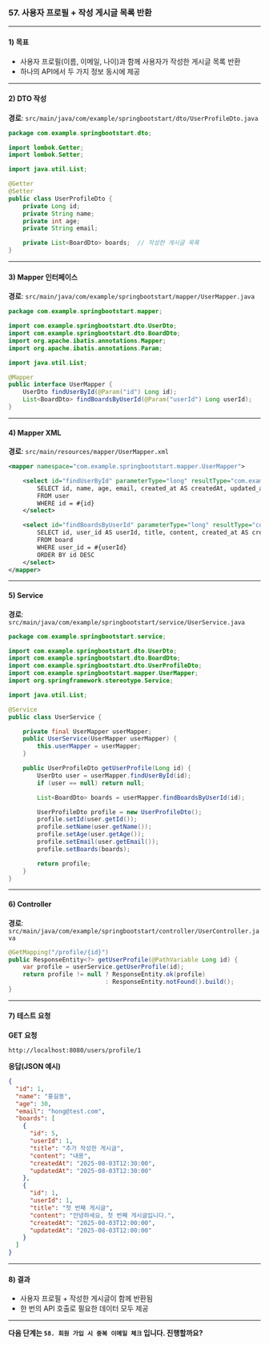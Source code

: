 ### 57. 사용자 프로필 + 작성 게시글 목록 반환

---

#### 1) **목표**

* 사용자 프로필(이름, 이메일, 나이)과 함께 사용자가 작성한 게시글 목록 반환
* 하나의 API에서 두 가지 정보 동시에 제공

---

#### 2) **DTO 작성**

**경로**: `src/main/java/com/example/springbootstart/dto/UserProfileDto.java`

```java
package com.example.springbootstart.dto;

import lombok.Getter;
import lombok.Setter;

import java.util.List;

@Getter
@Setter
public class UserProfileDto {
    private Long id;
    private String name;
    private int age;
    private String email;

    private List<BoardDto> boards;  // 작성한 게시글 목록
}
```

---

#### 3) **Mapper 인터페이스**

**경로**: `src/main/java/com/example/springbootstart/mapper/UserMapper.java`

```java
package com.example.springbootstart.mapper;

import com.example.springbootstart.dto.UserDto;
import com.example.springbootstart.dto.BoardDto;
import org.apache.ibatis.annotations.Mapper;
import org.apache.ibatis.annotations.Param;

import java.util.List;

@Mapper
public interface UserMapper {
    UserDto findUserById(@Param("id") Long id);
    List<BoardDto> findBoardsByUserId(@Param("userId") Long userId);
}
```

---

#### 4) **Mapper XML**

**경로**: `src/main/resources/mapper/UserMapper.xml`

```xml
<mapper namespace="com.example.springbootstart.mapper.UserMapper">

    <select id="findUserById" parameterType="long" resultType="com.example.springbootstart.dto.UserDto">
        SELECT id, name, age, email, created_at AS createdAt, updated_at AS updatedAt
        FROM user
        WHERE id = #{id}
    </select>

    <select id="findBoardsByUserId" parameterType="long" resultType="com.example.springbootstart.dto.BoardDto">
        SELECT id, user_id AS userId, title, content, created_at AS createdAt, updated_at AS updatedAt
        FROM board
        WHERE user_id = #{userId}
        ORDER BY id DESC
    </select>
</mapper>
```

---

#### 5) **Service**

**경로**: `src/main/java/com/example/springbootstart/service/UserService.java`

```java
package com.example.springbootstart.service;

import com.example.springbootstart.dto.UserDto;
import com.example.springbootstart.dto.BoardDto;
import com.example.springbootstart.dto.UserProfileDto;
import com.example.springbootstart.mapper.UserMapper;
import org.springframework.stereotype.Service;

import java.util.List;

@Service
public class UserService {

    private final UserMapper userMapper;
    public UserService(UserMapper userMapper) {
        this.userMapper = userMapper;
    }

    public UserProfileDto getUserProfile(Long id) {
        UserDto user = userMapper.findUserById(id);
        if (user == null) return null;

        List<BoardDto> boards = userMapper.findBoardsByUserId(id);

        UserProfileDto profile = new UserProfileDto();
        profile.setId(user.getId());
        profile.setName(user.getName());
        profile.setAge(user.getAge());
        profile.setEmail(user.getEmail());
        profile.setBoards(boards);

        return profile;
    }
}
```

---

#### 6) **Controller**

**경로**: `src/main/java/com/example/springbootstart/controller/UserController.java`

```java
@GetMapping("/profile/{id}")
public ResponseEntity<?> getUserProfile(@PathVariable Long id) {
    var profile = userService.getUserProfile(id);
    return profile != null ? ResponseEntity.ok(profile)
                           : ResponseEntity.notFound().build();
}
```

---

#### 7) **테스트 요청**

**GET 요청**

```
http://localhost:8080/users/profile/1
```

**응답(JSON 예시)**

```json
{
  "id": 1,
  "name": "홍길동",
  "age": 30,
  "email": "hong@test.com",
  "boards": [
    {
      "id": 5,
      "userId": 1,
      "title": "추가 작성한 게시글",
      "content": "내용",
      "createdAt": "2025-08-03T12:30:00",
      "updatedAt": "2025-08-03T12:30:00"
    },
    {
      "id": 1,
      "userId": 1,
      "title": "첫 번째 게시글",
      "content": "안녕하세요, 첫 번째 게시글입니다.",
      "createdAt": "2025-08-03T12:00:00",
      "updatedAt": "2025-08-03T12:00:00"
    }
  ]
}
```

---

#### 8) **결과**

* 사용자 프로필 + 작성한 게시글이 함께 반환됨
* 한 번의 API 호출로 필요한 데이터 모두 제공

---

**다음 단계는 `58. 회원 가입 시 중복 이메일 체크` 입니다. 진행할까요?**
